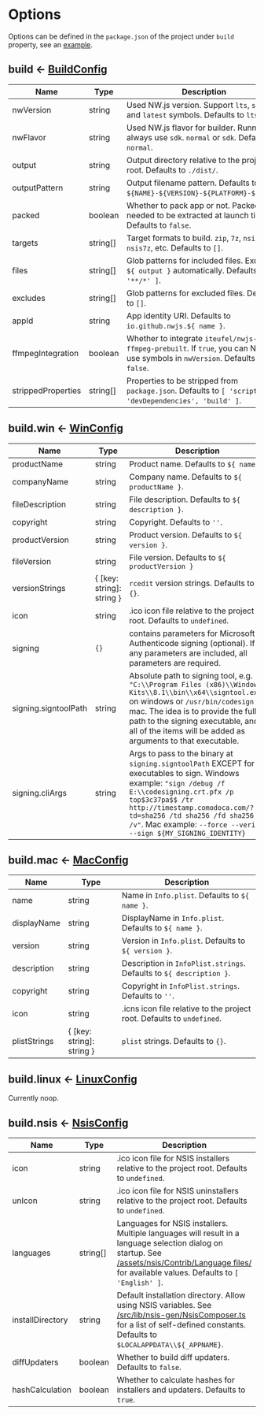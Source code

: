 
# Options

Options can be defined in the `package.json` of the project under `build` property, see an [example](../assets/project/package.json).

## build <- [BuildConfig](../src/lib/config/BuildConfig.ts)

Name | Type | Description
--- | --- | ---
nwVersion | string | Used NW.js version. Support `lts`, `stable` and `latest` symbols. Defaults to `lts`.
nwFlavor | string | Used NW.js flavor for builder. Runner will always use `sdk`. `normal` or `sdk`. Defaults to `normal`.
output | string | Output directory relative to the project root. Defaults to `./dist/`.
outputPattern | string | Output filename pattern. Defaults to `${NAME}-${VERSION}-${PLATFORM}-${ARCH}`.
packed | boolean | Whether to pack app or not. Packed app needed to be extracted at launch time. Defaults to `false`.
targets | string[] | Target formats to build. `zip`, `7z`, `nsis` and `nsis7z`, etc. Defaults to `[]`.
files | string[] | Glob patterns for included files. Exclude `${ output }` automatically. Defaults to `[ '**/*' ]`.
excludes | string[] | Glob patterns for excluded files. Defaults to `[]`.
appId | string | App identity URI. Defaults to `io.github.nwjs.${ name }`.
ffmpegIntegration | boolean | Whether to integrate `iteufel/nwjs-ffmpeg-prebuilt`. If `true`, you can NOT use symbols in `nwVersion`. Defaults to `false`.
strippedProperties | string[] | Properties to be stripped from `package.json`. Defaults to `[ 'scripts', 'devDependencies', 'build' ]`.

## build.win <- [WinConfig](../src/lib/config/WinConfig.ts)

Name | Type | Description
--- | --- | ---
productName | string | Product name. Defaults to `${ name }`.
companyName | string | Company name. Defaults to `${ productName }`.
fileDescription | string | File description. Defaults to `${ description }`.
copyright | string | Copyright. Defaults to `''`.
productVersion | string | Product version. Defaults to `${ version }`.
fileVersion | string | File version. Defaults to `${ productVersion }`
versionStrings | { [key: string]: string } | `rcedit` version strings. Defaults to `{}`.
icon | string | .ico icon file relative to the project root. Defaults to `undefined`.
signing | `{}` | contains parameters for Microsoft Authenticode signing (optional). If any parameters are included, all parameters are required.
signing.signtoolPath | string | Absolute path to signing tool, e.g. `"C:\\Program Files (x86)\\Windows Kits\\8.1\\bin\\x64\\signtool.exe"` on windows or `/usr/bin/codesign` on mac. The idea is to provide the full path to the signing executable, and all of the items will be added as arguments to that executable.
signing.cliArgs | string | Args to pass to the binary at `signing.signtoolPath` EXCEPT for executables to sign. Windows example: `"sign /debug /f E:\\codesigning.crt.pfx /p top$3c37pa$$ /tr http://timestamp.comodoca.com/?td=sha256 /td sha256 /fd sha256 /v"`. Mac example: `--force --verify --sign ${MY_SIGNING_IDENTITY}`

## build.mac <- [MacConfig](../src/lib/config/MacConfig.ts)

Name | Type | Description
--- | --- | ---
name | string | Name in `Info.plist`. Defaults to `${ name }`.
displayName | string | DisplayName in `Info.plist`. Defaults to `${ name }`.
version | string | Version in `Info.plist`. Defaults to `${ version }`.
description | string | Description in `InfoPlist.strings`. Defaults to `${ description }`.
copyright | string | Copyright in `InfoPlist.strings`. Defaults to `''`.
icon | string | .icns icon file relative to the project root. Defaults to `undefined`.
plistStrings | { [key: string]: string } | `plist` strings. Defaults to `{}`.

## build.linux <- [LinuxConfig](../src/lib/config/LinuxConfig.ts)

Currently noop.

## build.nsis <- [NsisConfig](../src/lib/config/NsisConfig.ts)

Name | Type | Description
--- | --- | ---
icon | string | .ico icon file for NSIS installers relative to the project root. Defaults to `undefined`.
unIcon | string | .ico icon file for NSIS uninstallers relative to the project root. Defaults to `undefined`.
languages | string[] | Languages for NSIS installers. Multiple languages will result in a language selection dialog on startup. See [/assets/nsis/Contrib/Language files/](../assets/nsis/Contrib/Language%20files/) for available values. Defaults to `[ 'English' ]`.
installDirectory | string | Default installation directory. Allow using NSIS variables. See [/src/lib/nsis-gen/NsisComposer.ts](../src/lib/nsis-gen/NsisComposer.ts) for a list of self-defined constants. Defaults to `$LOCALAPPDATA\\${_APPNAME}`.
diffUpdaters | boolean | Whether to build diff updaters. Defaults to `false`.
hashCalculation | boolean | Whether to calculate hashes for installers and updaters. Defaults to `true`.
